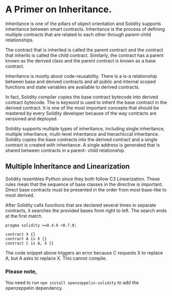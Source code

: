 # A Primer on Inheritance.

Inheritance is one of the pillars of object orientation and Solidity supports inheritance between smart contracts. Inheritance is the process of defining multiple contracts that are related to each other through parent-child relationships.

The contract that is inherited is called the parent contract and the contract that inherits is called the child contract.
Similarly, the contract has a parent known as the derived class and the parent contract is known as a base contract.

Inheritance is mostly about code-reusability. There is a is-a relationship between base and derived contracts and all public and internal scoped
functions and state variables are available to derived contracts.

In fact, Solidity compiler copies the base contract bytecode into derived contract bytecode. The is keyword is used to inherit the base contract in the derived contract. It is one of the most important concepts that should be mastered by every Solidity developer because of the way contracts are versioned and deployed.

Solidity supports multiple types of inheritance, including single inheritance, multiple inheritance, multi-level inheritance and hierachiccal inheritance. Solidity copies the base contracts into the derived contract and a single contract is created with inheritance. A single address is generated that is shared between contracts in a parent- child relationship.

## Multiple Inheritance and Linearization

Solidity resembles Python since they both follow C3 Linearization. These rules mean that the sequence of base classes in the directive is important. Direct base contracts must be presented in the order from most base-like to most derived.

After Solidity calls functions that are declared several times in separate contracts, it searches the provided bases from right to left. The search ends at the first match.

```
pragma solidity >=0.4.0 <0.7.0;

contract X {}
contract A is X {}
contract C is A, X {}
```

The code snippet above triggers an error because C requests X to replace A, but A asks to replace X. This cannot compile.

### Please note,
You need to run ```npm install openzeppelin-solidity``` to add the openzeppelin dependency.